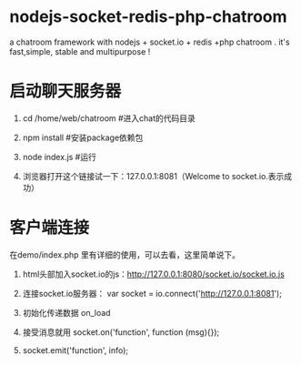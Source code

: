 nodejs-socket-redis-php-chatroom
================================

a chatroom framework with nodejs + socket.io + redis +php chatroom . it's fast,simple, stable and multipurpose !

启动聊天服务器
================================

1. cd /home/web/chatroom #进入chat的代码目录

2. npm install #安装package依赖包

3. node index.js #运行

4. 浏览器打开这个链接试一下：127.0.0.1:8081（Welcome to socket.io.表示成功）

客户端连接
================================

在demo/index.php 里有详细的使用，可以去看，这里简单说下。

1. html头部加入socket.io的js：http://127.0.0.1:8080/socket.io/socket.io.js

2. 连接socket.io服务器： var socket = io.connect('http://127.0.0.1:8081');

3. 初始化传递数据 on_load

4. 接受消息就用 socket.on('function', function (msg){});

5. socket.emit('function', info); 
